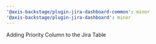 ```yaml
---
'@axis-backstage/plugin-jira-dashboard-common': minor
'@axis-backstage/plugin-jira-dashboard': minor
---
```


Adding Priority Column to the Jira Table
